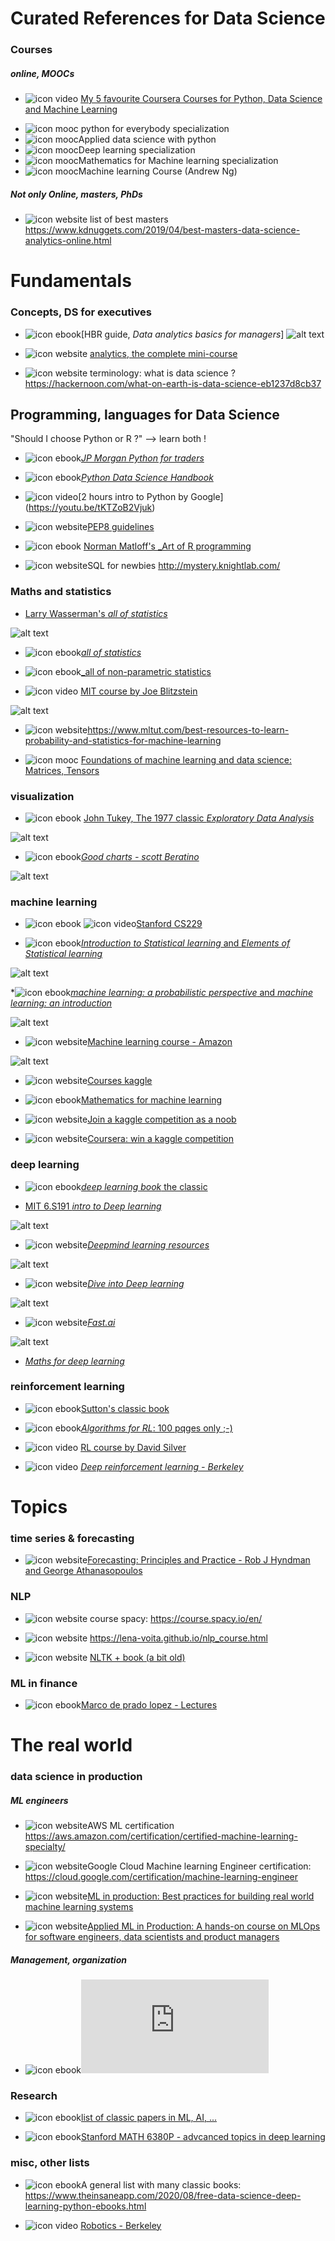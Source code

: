 # Curated References for Data Science 

### Courses

##### online, MOOCs

* ![icon video](https://github.com/GitHKDL/references/blob/main/icon_video.png?raw=true) [My 5 favourite Coursera Courses for Python, Data Science and Machine Learning](https://www.youtube.com/watch?v=-Lazy3r6FKk&feature=share)
-  ![icon mooc](https://github.com/GitHKDL/references/blob/main/icon_mooc2.jpg?raw=true) python for everybody specialization
- ![icon mooc](https://github.com/GitHKDL/references/blob/main/icon_mooc2.jpg?raw=true)Applied data science with python 
- ![icon mooc](https://github.com/GitHKDL/references/blob/main/icon_mooc2.jpg?raw=true)Deep learning specialization
- ![icon mooc](https://github.com/GitHKDL/references/blob/main/icon_mooc2.jpg?raw=true)Mathematics for Machine learning specialization
- ![icon mooc](https://github.com/GitHKDL/references/blob/main/icon_mooc2.jpg?raw=true)Machine learning Course (Andrew Ng) 

##### Not only Online, masters, PhDs 

*  ![icon website](https://github.com/GitHKDL/references/blob/main/icon_website2.png?raw=true) list of best masters https://www.kdnuggets.com/2019/04/best-masters-data-science-analytics-online.html

# Fundamentals

### Concepts, DS for executives 

* ![icon ebook](https://github.com/GitHKDL/references/blob/main/icon_ebook2.png?raw=true)[HBR guide, _Data analytics basics for managers_]
![alt text](https://github.com/GitHKDL/references/blob/main/51Os0ocq%2BqL.jpg?raw=true)

* ![icon website](https://github.com/GitHKDL/references/blob/main/icon_website2.png?raw=true) [analytics, the complete mini-course](https://decision.substack.com/p/analytics-the-complete-minicourse)

* ![icon website](https://github.com/GitHKDL/references/blob/main/icon_website2.png?raw=true) terminology: what is data science ? https://hackernoon.com/what-on-earth-is-data-science-eb1237d8cb37


## Programming, languages for Data Science

"Should I choose Python or R ?" --> learn both ! 

* ![icon ebook](https://github.com/GitHKDL/references/blob/main/icon_ebook2.png?raw=true)[_JP Morgan Python for traders_](https://github.com/jpmorganchase/python-training)

* ![icon ebook](https://github.com/GitHKDL/references/blob/main/icon_ebook2.png?raw=true)[_Python Data Science Handbook_](https://jakevdp.github.io/PythonDataScienceHandbook/)

* ![icon video](https://github.com/GitHKDL/references/blob/main/icon_video.png?raw=true)[2 hours intro to Python by Google] (https://youtu.be/tKTZoB2Vjuk)

*  ![icon website](https://github.com/GitHKDL/references/blob/main/icon_website2.png?raw=true)[PEP8 guidelines](https://realpython.com/python-pep8/#:~:text=The%20primary%20focus%20of%20PEP,and%20style%2C%20for%20the%20community.)

* ![icon ebook](https://github.com/GitHKDL/references/blob/main/icon_ebook2.png?raw=true) [Norman Matloff's _Art of R programming](http://diytranscriptomics.com/Reading/files/The%20Art%20of%20R%20Programming.pdf)

*  ![icon website](https://github.com/GitHKDL/references/blob/main/icon_website2.png?raw=true)SQL for newbies http://mystery.knightlab.com/


### Maths and statistics

* [Larry Wasserman's _all of statistics_](http://www.stat.cmu.edu/~larry/)

![alt text](https://github.com/GitHKDL/references/blob/main/61L6v7WjPzL.jpg?raw=true)

* ![icon ebook](https://github.com/GitHKDL/references/blob/main/icon_ebook2.png?raw=true)[_all of statistics_](http://static.stevereads.com/papers_to_read/all_of_statistics.pdf)
* ![icon ebook](https://github.com/GitHKDL/references/blob/main/icon_ebook2.png?raw=true)[_all of non-parametric statistics](https://web.stanford.edu/class/ee378a/books/book2.pdf)

* ![icon video](https://github.com/GitHKDL/references/blob/main/icon_video.png?raw=true) [MIT course by Joe Blitzstein](https://www.youtube.com/playlist?list=PL2SOU6wwxB0uwwH80KTQ6ht66KWxbzTIo)

![alt text](https://github.com/GitHKDL/references/blob/main/hqdefault.jpg?raw=true)

*  ![icon website](https://github.com/GitHKDL/references/blob/main/icon_website2.png?raw=true)https://www.mltut.com/best-resources-to-learn-probability-and-statistics-for-machine-learning

* ![icon mooc](https://github.com/GitHKDL/references/blob/main/icon_mooc2.jpg?raw=true) [Foundations of machine learning and data science: Matrices, Tensors](https://sdsclub.com/machine-learning-data-science-foundations)


### visualization 

*  ![icon ebook](https://github.com/GitHKDL/references/blob/main/icon_ebook2.png?raw=true) [John Tukey, The 1977 classic _Exploratory Data Analysis_](http://www.ru.ac.bd/wp-content/uploads/sites/25/2019/03/102_05_01_Tukey-Exploratory-Data-Analysis-1977.pdf)

![alt text](https://github.com/GitHKDL/references/blob/main/images.jpeg?raw=true)

* ![icon ebook](https://github.com/GitHKDL/references/blob/main/icon_ebook2.png?raw=true)[_Good charts - scott Beratino_](https://www.oreilly.com/library/view/good-charts/9781633690714/)

![alt text](https://github.com/GitHKDL/references/blob/main/Screen%20Shot%202020-12-10%20at%207.39.57%20PM.png?raw=true)

### machine learning 

* ![icon ebook](https://github.com/GitHKDL/references/blob/main/icon_ebook2.png?raw=true) ![icon video](https://github.com/GitHKDL/references/blob/main/icon_video.png?raw=true)[Stanford CS229](http://cs229.stanford.edu/syllabus-fall2020.html)

* ![icon ebook](https://github.com/GitHKDL/references/blob/main/icon_ebook2.png?raw=true)[_Introduction to Statistical learning_ and  _Elements of Statistical learning_ ](http://faculty.marshall.usc.edu/gareth-james/ISL/)

![alt text](https://github.com/GitHKDL/references/blob/main/ISL.jpg?raw=true)

*![icon ebook](https://github.com/GitHKDL/references/blob/main/icon_ebook2.png?raw=true)[_machine learning: a probabilistic perspective_  and _machine learning: an introduction_](https://probml.github.io/pml-book/)

![alt text](https://github.com/GitHKDL/references/blob/main/MLintro_murphy.jpg?raw=true)

*  ![icon website](https://github.com/GitHKDL/references/blob/main/icon_website2.png?raw=true)[Machine learning course - Amazon](https://www.amazon.science/latest-news/machine-learning-course-free-online-from-amazon-machine-learning-university)

![alt text](https://github.com/GitHKDL/references/blob/main/Screen%20Shot%202020-12-10%20at%204.30.38%20PM.png?raw=true)

*  ![icon website](https://github.com/GitHKDL/references/blob/main/icon_website2.png?raw=true)[Courses kaggle](https://www.kaggle.com/learn/overview)

* ![icon ebook](https://github.com/GitHKDL/references/blob/main/icon_ebook2.png?raw=true)[Mathematics for machine learning](https://mml-book.github.io/)

*  ![icon website](https://github.com/GitHKDL/references/blob/main/icon_website2.png?raw=true)[Join a kaggle competition as a noob](https://www.kaggle.com/tanulsingh077/tackling-any-kaggle-competition-the-noob-s-way)

*  ![icon website](https://github.com/GitHKDL/references/blob/main/icon_website2.png?raw=true)[Coursera: win a kaggle competition](https://www.coursera.org/learn/competitive-data-science)


### deep learning 

* ![icon ebook](https://github.com/GitHKDL/references/blob/main/icon_ebook2.png?raw=true)[_deep learning book_ the classic](https://www.deeplearningbook.org/)

* [MIT 6.S191 _intro to Deep learning_](http://introtodeeplearning.com/)

![alt text](https://github.com/GitHKDL/references/blob/main/Screen%20Shot%202020-12-10%20at%207.22.42%20PM.png?raw=true)

* ![icon website](https://github.com/GitHKDL/references/blob/main/icon_website2.png?raw=true)[_Deepmind learning resources_](https://deepmind.com/learning-resources/deep-learning-lecture-series-2020)

![alt text](https://github.com/GitHKDL/references/blob/main/dl_lectures.png?raw=true)

* ![icon website](https://github.com/GitHKDL/references/blob/main/icon_website2.png?raw=true)[_Dive into Deep learning_](https://d2l.ai/)

![alt text](https://github.com/GitHKDL/references/blob/main/Screen%20Shot%202020-12-10%20at%206.01.05%20PM.png?raw=true)

* ![icon website](https://github.com/GitHKDL/references/blob/main/icon_website2.png?raw=true)[_Fast.ai_](https://www.fast.ai/)

![alt text](https://github.com/GitHKDL/references/blob/main/Screen%20Shot%202020-12-10%20at%206.07.58%20PM.png?raw=true)

* [_Maths for deep learning_](https://explained.ai/matrix-calculus/index.html)

### reinforcement learning 

* ![icon ebook](https://github.com/GitHKDL/references/blob/main/icon_ebook2.png?raw=true)[Sutton's classic book](http://www.incompleteideas.net/book/the-book.html)

* ![icon ebook](https://github.com/GitHKDL/references/blob/main/icon_ebook2.png?raw=true)[_Algorithms for RL_: 100 pqges only ;-) ](https://sites.ualberta.ca/~szepesva/rlbook.html)

* ![icon video](https://github.com/GitHKDL/references/blob/main/icon_video.png?raw=true) [RL course by David Silver](https://www.youtube.com/watch?v=2pWv7GOvuf0)

*  ![icon video](https://github.com/GitHKDL/references/blob/main/icon_video.png?raw=true) [_Deep reinforcement learning - Berkeley_](https://www.youtube.com/playlist?list=PL_iWQOsE6TfURIIhCrlt-wj9ByIVpbfGc)


# Topics 

### time series & forecasting 

* ![icon website](https://github.com/GitHKDL/references/blob/main/icon_website2.png?raw=true)[Forecasting: Principles and Practice - Rob J Hyndman and George Athanasopoulos](https://otexts.com/fpp2/)


### NLP 

* ![icon website](https://github.com/GitHKDL/references/blob/main/icon_website2.png?raw=true) course spacy: https://course.spacy.io/en/

* ![icon website](https://github.com/GitHKDL/references/blob/main/icon_website2.png?raw=true) https://lena-voita.github.io/nlp_course.html

* ![icon website](https://github.com/GitHKDL/references/blob/main/icon_website2.png?raw=true) [NLTK + book (a bit old)](http://www.nltk.org/book/)

### ML in finance

* ![icon ebook](https://github.com/GitHKDL/references/blob/main/icon_ebook2.png?raw=true)[Marco de prado lopez - Lectures](http://www.quantresearch.org/Lectures.htm)


# The real world 

### data science in production

##### ML engineers 

* ![icon website](https://github.com/GitHKDL/references/blob/main/icon_website2.png?raw=true)AWS ML certification https://aws.amazon.com/certification/certified-machine-learning-specialty/

* ![icon website](https://github.com/GitHKDL/references/blob/main/icon_website2.png?raw=true)Google Cloud Machine learning Engineer certification: https://cloud.google.com/certification/machine-learning-engineer

* ![icon website](https://github.com/GitHKDL/references/blob/main/icon_website2.png?raw=true)[ML in production: Best practices for building real world machine learning systems](https://mlinproduction.com/)

* ![icon website](https://github.com/GitHKDL/references/blob/main/icon_website2.png?raw=true)[Applied ML in Production: A hands-on course on MLOps for software engineers, data scientists and product managers](https://madewithml.com/courses/applied-ml-in-production/)

##### Management, organization 

* ![icon ebook](https://github.com/GitHKDL/references/blob/main/icon_ebook2.png?raw=true)![The Care and Feeding of Data Scientists: How to Build, Manage, and Retain a Data Science Team](https://oreilly-ds-report.s3.amazonaws.com/Care_and_Feeding_of_Data_Scientists.pdf)


### Research 

* ![icon ebook](https://github.com/GitHKDL/references/blob/main/icon_ebook2.png?raw=true)[list of classic papers in ML, AI, ...](https://github.com/tirthajyoti/Papers-Literature-ML-DL-RL-AI)

* ![icon ebook](https://github.com/GitHKDL/references/blob/main/icon_ebook2.png?raw=true)[Stanford MATH 6380P - advcanced topics in deep learning](https://deeplearning-math.github.io/)


### misc, other lists 

* ![icon ebook](https://github.com/GitHKDL/references/blob/main/icon_ebook2.png?raw=true)A general list with many classic books: https://www.theinsaneapp.com/2020/08/free-data-science-deep-learning-python-ebooks.html

* ![icon video](https://github.com/GitHKDL/references/blob/main/icon_video.png?raw=true) [Robotics - Berkeley](https://people.eecs.berkeley.edu/~pabbeel/cs287-fa19/)




